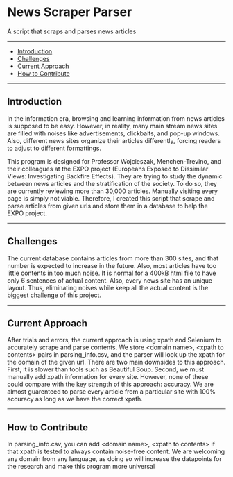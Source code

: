 # News Scraper Parser

A script that scraps and parses news articles

-------------------------

- [Introduction](#introduction)
- [Challenges](#challenges)
- [Current Approach](#current-approach)
- [How to Contribute](#how-to-contribute)

-------------------------

## Introduction

In the information era, browsing and learning information from news articles is supposed to be easy. However, in reality, many main stream news sites are filled with noises like advertisements, clickbaits, and pop-up windows. Also, different news sites organize their articles differently, forcing readers to adjust to different formattings. 

This program is designed for Professor Wojcieszak, Menchen-Trevino, and their colleagues at the EXPO project (Europeans Exposed to Dissimilar Views: Investigating Backfire Effects). They are trying to study the dynamic between news articles and the stratification of the society. To do so, they are currently reviewing more than 30,000 articles. Manually visiting every page is simply not viable. Therefore, I created this script that scrape and parse articles from  given urls and store them in a database to help the EXPO project.

-------------------------

## Challenges

The current database contains articles from more than 300 sites, and that number is expected to increase in the future. Also, most articles have too little contents in too much noise. It is normal for a 400kB html file to have only 6 sentences of actual content. Also, every news site has an unique layout. Thus, eliminating noises while keep all the actual content is the biggest challenge of this project.

-------------------------

## Current Approach

After trials and errors, the current approach is using xpath and Selenium to accurately scrape and parse contents. We store \<domain name\>, \<xpath to contents\> pairs in parsing_info.csv, and the parser will look up the xpath for the domain of the given url. There are two main downsides to this approach. First, it is slower than tools such as Beautiful Soup. Second, we must manually add xpath information for every site. However, none of these could compare with the key strength of this approach: accuracy. We are almost guarenteed to parse every article from a particular site with 100% accuracy as long as we have the correct xpath.

-------------------------

## How to Contribute

In parsing_info.csv, you can add \<domain name\>, \<xpath to contents\> if that xpath is tested to always contain noise-free content. We are welcoming any domain from any language, as doing so will increase the datapoints for the research and make this program more universal
